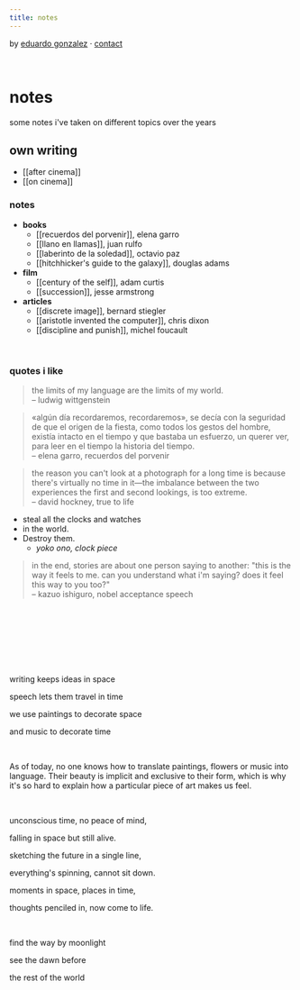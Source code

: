 ```yaml
---
title: notes
---
```


by [eduardo gonzalez](https://edugon.studio/things) · [contact](mailto:e@edugon.studio)

⠀  

# notes

some notes i've taken on different topics over the years


## own writing
- [[after cinema]]
- [[on cinema]]

### notes
- **books**
    - [[recuerdos del porvenir]], elena garro
    - [[llano en llamas]], juan rulfo
    - [[laberinto de la soledad]], octavio paz
    - [[hitchhicker's guide to the galaxy]], douglas adams
- **film**
    - [[century of the self]], adam curtis
    - [[succession]], jesse armstrong
- **articles**
    - [[discrete image]], bernard stiegler
    - [[aristotle invented the computer]], chris dixon
    - [[discipline and punish]], michel foucault


 
⠀ ⠀ 
⠀ ⠀ 
### quotes i like

> the limits of my language are the limits of my world.  
> – ludwig wittgenstein


> «algún día recordaremos, recordaremos», se decía con la seguridad de que el origen de la fiesta, como todos los gestos del hombre, existía intacto en el tiempo y que bastaba un esfuerzo, un querer ver, para leer en el tiempo la historia del tiempo.  
> – elena garro, recuerdos del porvenir


> the reason you can't look at a photograph for a long time is because there's virtually no time in it—the imbalance between the two experiences the first and second lookings, is too extreme.  
> – david hockney, true to life


- steal all the clocks and watches  
- in the world.  
- Destroy them.  
	- *yoko ono, clock piece*


> in the end, stories are about one person saying to another: "this is the way it feels to me. can you understand what i'm saying? does it feel this way to you too?"  
> – kazuo ishiguro, nobel acceptance speech

 
⠀ ⠀ 
⠀ ⠀ 
---

⠀ ⠀ 
 
 
⠀ ⠀ 

writing keeps ideas in space  

speech lets them travel in time  

we use paintings to decorate space  

and music to decorate time
 
⠀ ⠀ 
⠀ ⠀ 
 
As of today, no one knows how to translate paintings, flowers or music into language. Their beauty is implicit and exclusive to their form, which is why it's so hard to explain how a particular piece of art makes us feel.
 
⠀ ⠀ 
⠀ ⠀ 
 
unconscious time, no peace of mind,  

falling in space but still alive.  

sketching the future in a single line,  

everything's spinning, cannot sit down.  

moments in space, places in time,  

thoughts penciled in, now come to life.
 
⠀ ⠀ 
⠀ ⠀ 
 
find the way by moonlight  

see the dawn before  

the rest of the world  
 
⠀ ⠀ 
⠀ ⠀ 


